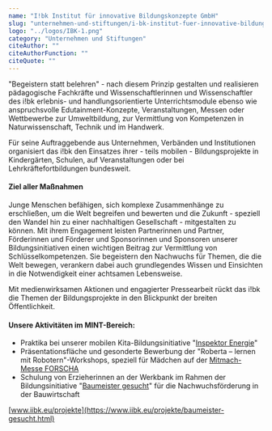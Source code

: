 ```yaml
---
name: "I!bk Institut für innovative Bildungskonzepte GmbH"
slug: "unternehmen-und-stiftungen/i-bk-institut-fuer-innovative-bildungskonzepte-gmb-h"
logo: "../logos/IBK-1.png"
category: "Unternehmen und Stiftungen"
citeAuthor: ""
citeAuthorFunction: ""
citeQuote: ""
---
```


"Begeistern statt belehren" - nach diesem Prinzip gestalten und realisieren pädagogische Fachkräfte und Wissenschaftlerinnen und Wissenschaftler des i!bk erlebnis- und handlungsorientierte Unterrichtsmodule ebenso wie anspruchsvolle Edutainment-Konzepte, Veranstaltungen, Messen oder Wettbewerbe zur Umweltbildung, zur Vermittlung von Kompetenzen in Naturwissenschaft, Technik und im Handwerk.

Für seine Auftraggebende aus Unternehmen, Verbänden und Institutionen organisiert das i!bk den Einsatzes ihrer - teils mobilen - Bildungsprojekte in Kindergärten, Schulen, auf Veranstaltungen oder bei Lehrkräftefortbildungen bundesweit.

#### Ziel aller Maßnahmen

Junge Menschen befähigen, sich komplexe Zusammenhänge zu erschließen, um die Welt begreifen und bewerten und die Zukunft - speziell den Wandel hin zu einer nachhaltigen Gesellschaft - mitgestalten zu können. Mit ihrem Engagement leisten Partnerinnen und Partner, Förderinnen und Förderer und Sponsorinnen und Sponsoren unserer Bildungsinitiativen einen wichtigen Beitrag zur Vermittlung von Schlüsselkompetenzen. Sie begeistern den Nachwuchs für Themen, die die Welt bewegen, verankern dabei auch grundlegendes Wissen und Einsichten in die Notwendigkeit einer achtsamen Lebensweise.

Mit medienwirksamen Aktionen und engagierter Pressearbeit rückt das i!bk die Themen der Bildungsprojekte in den Blickpunkt der breiten Öffentlichkeit.

#### Unsere Aktivitäten im MINT-Bereich:

- Praktika bei unserer mobilen Kita-Bildungsinitiative "[Inspektor Energie](http://www.inspektor-energie.de/)"
- Präsentationsfläche und gesonderte Bewerbung der "Roberta – lernen mit Robotern"-Workshops, speziell für Mädchen auf der [Mitmach-Messe FORSCHA](https://www.forscha.de/fo)
- Schulung von Erzieherinnen an der Werkbank im Rahmen der Bildungsinitiative "[Baumeister gesucht](https://baumeister-gesucht.de/)" für die Nachwuchsförderung in der Bauwirtschaft

[www.iibk.eu/projekte](https://www.iibk.eu/projekte/baumeister-gesucht.html)
